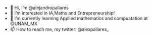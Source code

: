 - 👋 Hi, I’m @alejandropallares
- 👀 I’m interested in IA,Maths and Entrepreneurship! 
- 🌱 I’m currently learning Applied mathematics and compuatation at @UNAM_MX
- 📫 How to reach me, my twitter: @alexpallares_

<!---
alejandropallares/alejandropallares is a ✨ special ✨ repository because its `README.md` (this file) appears on your GitHub profile.
You can click the Preview link to take a look at your changes.
--->
